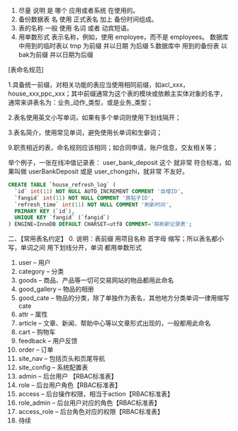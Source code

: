 
1. 尽量 说明 是 哪个 应用或者系统 在使用的。  
2. 备份数据表 名 使用 正式表名 加上 备份时间组成。  
3. 表的名称 一般 使用 名词 或者 动宾短语。    
4. 用单数形式 表示名称，例如，使用 employee，而不是 employees。
数据库中用到的临时表以 tmp 为前缀 并以日期 为后缀
5.数据库中 用到的备份表 以bak为前缀 并以日期为后缀




[表命名规范]

1.具备统一前缀，对相关功能的表应当使用相同前缀，如acl_xxx，house_xxx,ppc_xxx；其中前缀通常为这个表的模块或依赖主实体对象的名字，通常来讲表名为：业务_动作_类型，或是业务_类型；

2.表名使用英文小写单词，如果有多个单词则使用下划线隔开；

3.表名简介，使用常见单词，避免使用长单词和生僻词；


9.职责相近的表，命名规则应该相同；如合同申请，账户信息，交友相关等；



举个例子，一张在线冲值记录表： user_bank_deposit 这个 就非常 符合标准，如果叫做 userBankDeposit 或是 user_chongzhi，就非常 不友好。
```sql
CREATE TABLE `house_refresh_log` (
  `id` int(11) NOT NULL AUTO_INCREMENT COMMENT '自增ID',
  `fangid` int(11) NOT NULL COMMENT '房贴子ID',
  `refresh_time` int(11) NOT NULL COMMENT '刷新时间',
  PRIMARY KEY (`id`),
  UNIQUE KEY `fangid` (`fangid`)
) ENGINE=InnoDB DEFAULT CHARSET=utf8 COMMENT='房刷新记录表';
```





二、【常用表名约定】
0. 说明：表前缀 用项目名称 首字母 缩写；所以表名都小写，单词之间 用下划线分开，单词 都用单数形式  

1. user – 用户
2. category – 分类
3. goods – 商品、产品等一切可交易网站的物品都用此命名
4. good_gallery – 物品的相册
5. good_cate – 物品的分类，除了单独作为表名，其他地方分类单词一律用缩写cate
4. attr – 属性
5. article – 文章、新闻、帮助中心等以文章形式出现的，一般都用此命名
6. cart – 购物车
7. feedback – 用户反馈
8. order – 订单
9. site_nav – 包括页头和页尾导航
10. site_config – 系统配置表
11. admin – 后台用户 【RBAC标准表】
12. role – 后台用户角色【RBAC标准表】
13. access – 后台操作权限，相当于action【RBAC标准表】
14. role_admin – 后台用户对应的角色【RBAC标准表】
15. access_role – 后台角色对应的权限【RBAC标准表】
16. 待续